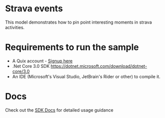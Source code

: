 # Strava events
This model demonstrates how to pin point interesting moments in strava activities.

# Requirements to run the sample
- A Quix account - [Signup here](https://quix.ai/signup)
- .Net Core 3.0 SDK https://dotnet.microsoft.com/download/dotnet-core/3.0
- An IDE (Microsoft's Visual Studio, JetBrain's Rider or other) to compile it.

# Docs
Check out the [SDK Docs](https://quix.ai/docs/sdk/introduction.html) for detailed usage guidance
